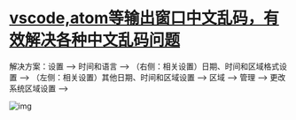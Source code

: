 # [vscode,atom等输出窗口中文乱码，有效解决各种中文乱码问题](https://www.cnblogs.com/xiangsui/p/11570994.html)

解决方案：设置 --> 时间和语言 --> （右侧：相关设置）日期、时间和区域格式设置 --> （左侧：相关设置）其他日期、时间和区域设置 --> 区域 --> 管理 --> 更改系统区域设置 --> 

![img](D:\Typora_pic\1444340-20190923103049308-928177781.png)